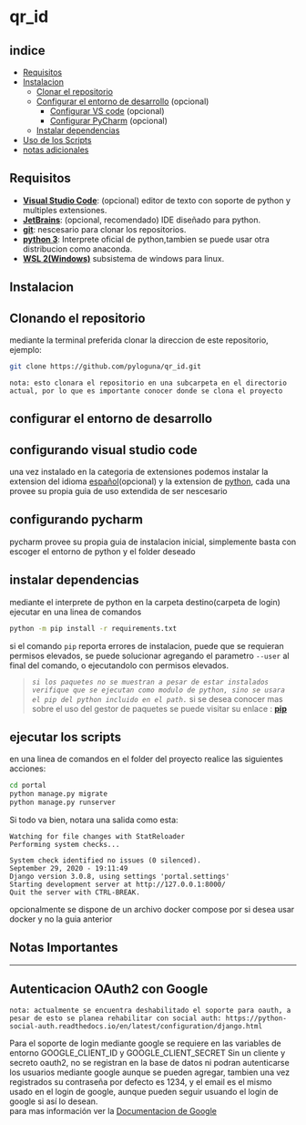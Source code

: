 # **qr_id**

## indice

* [Requisitos](#Requisitos "ir a requisitos de instalacion")
* [Instalacion](#Instalacion "ir a la guia de instalacion")
	+ [Clonar el repositorio](#Clonando-el-repositorio "ir a guia de clonacion")
	+ [Configurar el entorno de desarrollo](#configurar-el-entorno-de-desarrollo "ir a guia de configuracion para desarrollo") (opcional)
		- [Configurar VS code](#configurando-visual-studio-code "guia de vscode") (opcional)
		- [Configurar PyCharm](#configurando-pycharm "guia de pycharm") (opcional)
	+ [Instalar dependencias](#instalar-dependencias "instalando dependencias")
* [Uso de los Scripts](#ejecutar-los-scripts "ir a guia uso")
* [notas adicionales](#notas-importantes "ver las notas adicionales")

## Requisitos

* [**Visual Studio Code**](https://code.visualstudio.com/): (opcional) editor de texto con soporte de python y multiples extensiones.
* [**JetBrains**](https://www.jetbrains.com/es-es/pycharm/): (opcional, recomendado) IDE diseñado para python.
* [**git**](https://git-scm.com/): nescesario para clonar los repositorios.
* [**python 3**](https://www.python.org/downloads/): Interprete oficial de python,tambien se puede usar otra distribucion como anaconda.
* [**WSL 2(Windows)**](https://docs.microsoft.com/en-us/windows/wsl/compare-versions#whats-new-in-wsl-2) subsistema de windows para linux.

## Instalacion

## Clonando el repositorio

mediante la terminal preferida clonar la direccion de este repositorio, ejemplo:

```bash
git clone https://github.com/pyloguna/qr_id.git
```

`nota: esto clonara el repositorio en una subcarpeta en el directorio actual, por lo que es importante conocer donde se clona el proyecto`

## configurar el entorno de desarrollo

## configurando visual studio code

una vez instalado en la categoria de extensiones podemos instalar la extension del idioma [español](https://marketplace.visualstudio.com/items?itemName=MS-CEINTL.vscode-language-pack-es)(opcional) y la extension de [python](https://marketplace.visualstudio.com/items?itemName=ms-python.python), cada una provee su propia guia de uso extendida de ser nescesario

## configurando pycharm

pycharm provee su propia guia de instalacion inicial, simplemente basta con escoger el entorno de python y el folder deseado

## instalar dependencias

mediante el interprete de python en la carpeta destino(carpeta de login) ejecutar en una linea de comandos

```bash
python -m pip install -r requirements.txt
```

si el comando `pip` reporta errores de instalacion, puede que se requieran permisos elevados, se puede solucionar agregando el parametro `--user` al final del comando, o ejecutandolo con permisos elevados.

>*`si los paquetes no se muestran a pesar de estar instalados verifique que se ejecutan como modulo de python, sino se usara el pip del python incluido en el path.`*
>si se desea conocer mas sobre el uso del gestor de paquetes se puede visitar su enlace : [**pip**](https://pypi.org/project/pip/)

## ejecutar los scripts

en una linea de comandos en el folder del proyecto realice las siguientes acciones:

```bash
cd portal
python manage.py migrate
python manage.py runserver
```

Si todo va bien, notara una salida como esta:

```
Watching for file changes with StatReloader
Performing system checks...

System check identified no issues (0 silenced).
September 29, 2020 - 19:11:49
Django version 3.0.8, using settings 'portal.settings'
Starting development server at http://127.0.0.1:8000/
Quit the server with CTRL-BREAK.
```

opcionalmente se dispone de un archivo docker compose por si desea usar docker y no la guia anterior

## Notas Importantes

---

## Autenticacion OAuth2 con Google

`nota: actualmente se encuentra deshabilitado el soporte para oauth,
a pesar de esto se planea rehabilitar con social auth:
https://python-social-auth.readthedocs.io/en/latest/configuration/django.html`

Para el soporte de login mediante google se requiere en las variables de entorno GOOGLE_CLIENT_ID y GOOGLE_CLIENT_SECRET
Sin un cliente y secreto oauth2, no se registran en la base de datos ni podran autenticarse los usuarios mediante google
aunque se pueden agregar, tambien una vez registrados su contraseña por defecto es 1234,
y el email es el mismo usado en el login de google, aunque pueden seguir usuando el login de google si así lo desean.  
para mas información ver la [Documentacion de Google](https://developers.google.com/identity/protocols/oauth2 "Oauth2 Google")
